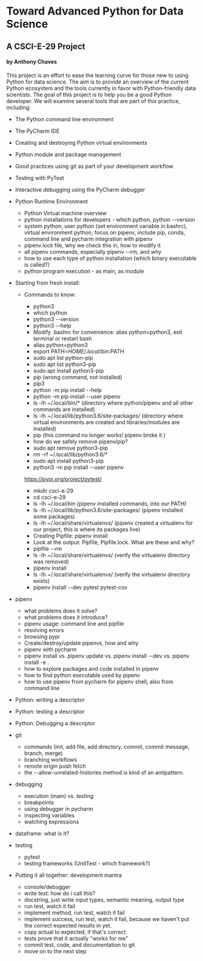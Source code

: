 # Toward Advanced Python for Data Science
## A CSCI-E-29 Project
#### by Anthony Chaves

This project is an effort to ease the learning curve for those new to using Python for data science.  The aim is to provide an overview of the current Python ecosystem and the tools currently in favor with Python-friendly data scientists.  The goal of this project is to help you be a good Python developer.  We will examine several tools that are part of this practice, including:
* The Python command line environment
* The PyCharm IDE
* Creating and destroying Python virtual environments
* Python module and package management
* Good practices using git as part of your development workflow
* Testing with PyTest
* Interactive debugging using the PyCharm debugger

* Python Runtime Environment
  * Python Virtual machine overview
  * python installations for developers - which python, python --version
  * system python, user python (set environment variable in bashrc), virtual environment python, focus on pipenv, include pip, conda, command line and pycharm integration with pipenv
  * pipenv.lock file, why we check this in, how to modify it
  * all pipenv commands, especially pipenv --rm, and why
  * how to use each type of python installation (which binary executable is called?)
  * python program execution - as main, as module

* Starting from fresh install:
  * Commands to know:
    * python3
    * which python
    * python3 --version
    * python3 --help
    * Modify .bashrc for convenience: alias python=python3, exit terminal or restart bash
    * alias python=python3
    * export PATH=$HOME/.local/bin:$PATH  
    * sudo apt list python-pip
    * sudo apt list python3-pip
    * sudo apt install python3-pip
    * pip (wrong command, not installed)
    * pip3
    * python -m pip install --help
    * python -m pip install --user pipenv
    * ls -lh ~/.local/bin/* (directory where python/pipenv and all other commands are installed)
    * ls -lh ~/.local/lib/python3.6/site-packages/ (directory where virtual environments are created and libraries/modules are installed)
    * pip (this command no longer works!  pipenv broke it.)
    * how do we safely remove pipenv/pip?
    * sudo apt remove python3-pip
    * rm -rf ~/.local/lib/python3.6/*
    * sudo apt install python3-pip
    * python3 -m pip install --user pipenv

    https://pypi.org/project/pytest/

    * mkdir csci-e-29
    * cd csci-e-29
    * ls -lh ~/.local/bin (pipenv installed commands, into our PATH)
    * ls -lh ~/.local/lib/python3.6/site-packages/ (pipenv installed some packages)
    * ls -lh ~/.local/share/virtualenvs/ (pipenv created a virtualenv for our project, this is where its packages live)
    * Creating Pipfile: pipenv install
    * Look at the output: Pipfile, Pipfile.lock.  What are these and why?
    * pipfile --rm
    * ls -lh ~/.local/share/virtualenvs/ (verify the virtualenv directory was removed)
    * pipenv install
    * ls -lh ~/.local/share/virtualenvs/ (verify the virtualenv directory exists)
    * pipenv install --dev pytest pytest-cov

* pipenv
  * what problems does it solve?
  * what problems does it introduce?
  * pipenv usage: command line and pipfile
  * resolving errors
  * browsing pypi
  * Create/destroy/update pipenvs, how and why
  * pipenv with pycharm
  * pipenv install vs. pipenv update vs. pipenv install --dev vs. pipenv install -e .
  * how to explore packages and code installed in pipenv
  * how to find python executable used by pipenv
  * how to use pipenv from pycharm for pipenv shell, also from command line

* Python: writing a descriptor
* Python: testing a descriptor
* Python: Debugging a descriptor

* git
  * commands (init, add file, add directory, commit, commit message, branch, merge)
  * branching workflows
  * remote origin push fetch
  * the --allow-unrelated-histories method is kind of an antipattern.

* debugging
  * execution (main) vs. testing
  * breakpoints
  * using debugger in pycharm
  * inspecting variables
  * watching expressions

* dataframe: what is it?

* testing
  * pytest
  * testing frameworks (UnitTest - which framework?)

* Putting it all together: development mantra
  * console/debugger
  * write test: how do i call this?
  * docstring, just write input types, semantic meaning, output type
  * run test, watch it fail
  * implement method, run test, watch it fail
  * implement success, run test, watch it fail, because we haven't put the correct expected results in yet.
  * copy actual to expected, if that's correct
  * tests prove that it actually "works for me"
  * commit test, code, and documentation to git
  * move on to the next step
